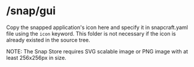  # /snap/gui

Copy the snapped application's icon here and specify it in snapcraft.yaml file using the `icon` keyword.  This folder is not necessary if the icon is already existed in the source tree.

NOTE: The Snap Store requires SVG scalable image or PNG image with at least 256x256px in size.
